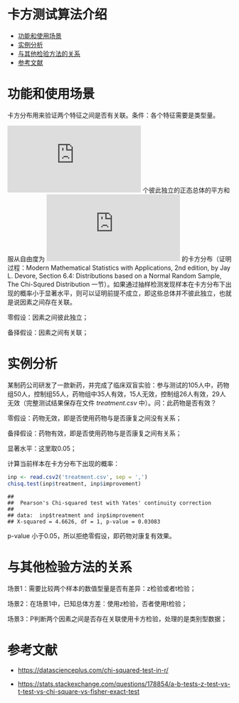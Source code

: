 卡方测试算法介绍
================

-   [功能和使用场景](#功能和使用场景)
-   [实例分析](#实例分析)
-   [与其他检验方法的关系](#与其他检验方法的关系)
-   [参考文献](#参考文献)

功能和使用场景
==============

卡方分布用来验证两个特征之间是否有关联。条件：各个特征需要是类型量。

![n](https://latex.codecogs.com/png.latex?n "n") 个彼此独立的正态总体的平方和服从自由度为 ![n](https://latex.codecogs.com/png.latex?n "n") 的卡方分布（证明过程：Modern Mathematical Statistics with Applications, 2nd edition, by Jay L. Devore, Section 6.4: Distributions based on a Normal Random Sample, The Chi-Squred Distribution 一节）。如果通过抽样检测发现样本在卡方分布下出现的概率小于显著水平，则可以证明前提不成立，即这些总体并不彼此独立，也就是说因素之间存在关联。

零假设：因素之间彼此独立；

备择假设：因素之间有关联；

实例分析
========

某制药公司研发了一款新药，并完成了临床双盲实验：参与测试的105人中，药物组50人，控制组55人，药物组中35人有效，15人无效，控制组26人有效，29人无效（完整测试结果保存在文件 *treatment.csv* 中）。问：此药物是否有效？

零假设：药物无效，即是否使用药物与是否康复之间没有关系；

备择假设：药物有效，即是否使用药物与是否康复之间有关系；

显著水平：这里取0.05；

计算当前样本在卡方分布下出现的概率：

``` r
inp <- read.csv2('treatment.csv', sep = ',')
chisq.test(inp$treatment, inp$improvement)
```

    ## 
    ##  Pearson's Chi-squared test with Yates' continuity correction
    ## 
    ## data:  inp$treatment and inp$improvement
    ## X-squared = 4.6626, df = 1, p-value = 0.03083

p-value 小于0.05，所以拒绝零假设，即药物对康复有效果。

与其他检验方法的关系
====================

场景1：需要比较两个样本的数值型量是否有差异：z检验或者t检验；

场景2：在场景1中，已知总体方差：使用z检验，否者使用t检验；

场景3：P判断两个因素之间是否存在关联使用卡方检验，处理的是类别型数据；

参考文献
========

-   <https://datascienceplus.com/chi-squared-test-in-r/>

-   <https://stats.stackexchange.com/questions/178854/a-b-tests-z-test-vs-t-test-vs-chi-square-vs-fisher-exact-test>
